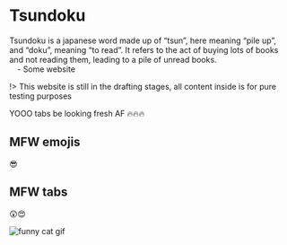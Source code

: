 # Tsundoku

Tsundoku is a japanese word made up of “tsun”, here meaning “pile up”, and “doku”, meaning “to read”.
It refers to the act of buying lots of books and not reading them, leading to a pile of unread books.
<br />&emsp;- Some website

!> This website is still in the drafting stages, all content inside is for pure testing purposes

YOOO tabs be looking fresh AF :fire::fire::fire:

<!-- tabs:start -->

## **MFW emojis**

:sunglasses:

## **MFW tabs**

:astonished::heart_eyes:

<!-- tabs:end -->

![funny cat gif](.assets/funny-cat.gif)
